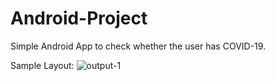 # Android-Project

Simple Android App to check whether the user has COVID-19.

Sample Layout:
![output-1](https://user-images.githubusercontent.com/75465072/158784880-a1e4901f-92bf-4b14-9625-76367d037360.png)
